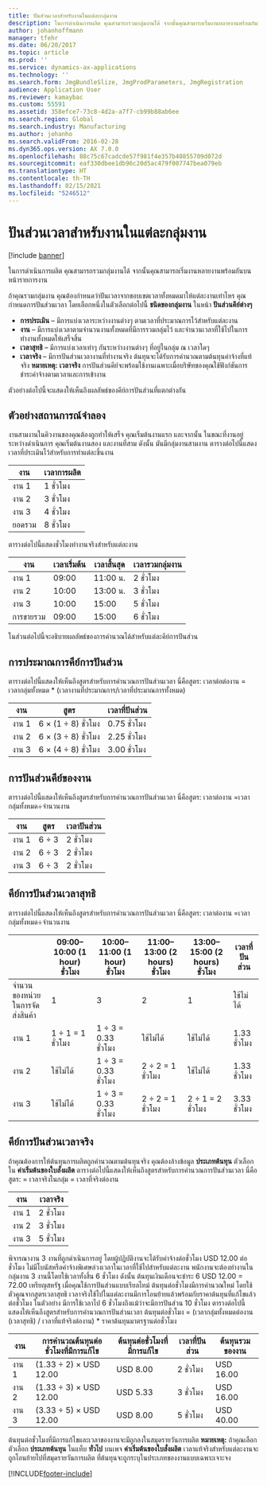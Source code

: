 ```yaml
---
title: ปันส่วนเวลาสำหรับงานในแต่ละกลุ่มงาน
description: ในการดำเนินการผลิต คุณสามารถรวมกลุ่มงานได้ จากนั้นคุณสามารถเริ่มงานหลายงานพร้อมกันบนหน้ารายการงาน
author: johanhoffmann
manager: tfehr
ms.date: 06/20/2017
ms.topic: article
ms.prod: ''
ms.service: dynamics-ax-applications
ms.technology: ''
ms.search.form: JmgBundleSlize, JmgProdParameters, JmgRegistration
audience: Application User
ms.reviewer: kamaybac
ms.custom: 55591
ms.assetid: 358efce7-73c8-4d2a-a7f7-cb99b88ab6ee
ms.search.region: Global
ms.search.industry: Manufacturing
ms.author: johanho
ms.search.validFrom: 2016-02-28
ms.dyn365.ops.version: AX 7.0.0
ms.openlocfilehash: 88c75c67cadcde57f981f4e357b40855709d072d
ms.sourcegitcommit: eaf330dbee1db96c20d5ac479f007747bea079eb
ms.translationtype: HT
ms.contentlocale: th-TH
ms.lasthandoff: 02/15/2021
ms.locfileid: "5246512"
---
```

# <a name="allocate-time-to-jobs-in-a-job-bundle"></a>ปันส่วนเวลาสำหรับงานในแต่ละกลุ่มงาน

[!include [banner](../includes/banner.md)]

ในการดำเนินการผลิต คุณสามารถรวมกลุ่มงานได้ จากนั้นคุณสามารถเริ่มงานหลายงานพร้อมกันบนหน้ารายการงาน

ถ้าคุณรวมกลุ่มงาน คุณต้องกำหนดว่าปันเวลาจากขอบเขตเวลาทั้งหมดมาให้แต่ละงานเท่าไหร คุณกำหนดการปันส่วนเวลา โดยเลือกหนึ่งในตัวเลือกต่อไปนี้ **ชนิดของกลุ่มงาน** ในหน้า **ปันส่วนคีย์ต่างๆ**

-   **การประเมิน** – มีการแบ่งเวลาระหว่างงานต่างๆ ตามเวลาที่ประมาณการไว้สำหรับแต่ละงาน
-   **งาน** – มีการแบ่งเวลาตามจำนวนงานทั้งหมดที่มีการรวมกลุ่มไว้ และจำนวนเวลาที่ใช้ไปในการทำงานทั้งหมดให้เสร็จสิ้น
-   **เวลาสุทธิ** – มีการแบ่งเวลาเท่าๆ กันระหว่างงานต่างๆ ที่อยู่ในกลุ่ม ณ เวลาใดๆ
-   **เวลาจริง** – มีการปันส่วนเวลางานที่ทำงานจริง ต้นทุนจะได้รับการคำนวณตามต้นทุนค่าจ้างที่แท้จริง **หมายเหตุ:** **เวลาจริง** การปันส่วนคีย์จะพร้อมใช้งานเฉพาะเมื่อบริษัทของคุณใช้ฟังก์ชันการชำระค่าจ้างตามเวลาและการเข้างาน

ตัวอย่างต่อไปนี้จะแสดงให้เห็นถึงผลลัพธ์ของคีย์การปันส่วนที่แตกต่างกัน

## <a name="example-scenario"></a>ตัวอย่างสถานการณ์จำลอง
งานสามงานในคิวงานของคุณต้องถูกทำให้เสร็จ คุณเริ่มต้นงานแรก และจากนั้น ในขณะที่งานอยู่ระหว่างดำเนินการ คุณเริ่มต้นงานสอง และงานที่สาม ดังนั้น มันมีกลุ่มงานสามงาน ตารางต่อไปนี้แสดงเวลาที่ประเมินไว้สำหรับการทำแต่ละชิ้นงาน

| งาน   | เวลาการผลิต |
|-------|-----------------|
| งาน 1 | 1 ชั่วโมง          |
| งาน 2 | 3 ชั่วโมง         |
| งาน 3 | 4 ชั่วโมง         |
| ยอดรวม | 8 ชั่วโมง         |

ตารางต่อไปนี้แสดงชั่วโมงทำงานจริงสำหรับแต่ละงาน

| งาน    | เวลาเริ่มต้น | เวลาสิ้นสุด | เวลารวมกลุ่มงาน |
|--------|------------|----------|-------------|
| งาน 1  | 09:00      | 11:00 น.    | 2 ชั่วโมง     |
| งาน 2  | 10:00      | 13:00 น.    | 3 ชั่วโมง     |
| งาน 3  | 10:00      | 15:00    | 5 ชั่วโมง     |
| การขายรวม | 09:00      | 15:00    | 6 ชั่วโมง     |

ในส่วนต่อไปนี้จะอธิบายผลลัพธ์ของการคำนวณได้สำหรับแต่ละคีย์การปันส่วน

## <a name="estimation-allocation-key"></a>การประมาณการคีย์การปันส่วน
ตารางต่อไปนี้แสดงให้เห็นถึงสูตรสำหรับการคำนวณการปันส่วนเวลา นี่คือสูตร: เวลาต่อต่องาน = เวลากลุ่มทั้งหมด * (เวลางานที่ประมาณการ/เวลาที่ประมาณการทั้งหมด)

| งาน   | สูตร           | เวลาที่ปันส่วน |
|-------|-------------------|----------------|
| งาน 1 | 6 × (1 ÷ 8) ชั่วโมง | 0.75 ชั่วโมง      |
| งาน 2 | 6 × (3 ÷ 8) ชั่วโมง | 2.25 ชั่วโมง     |
| งาน 3 | 6 × (4 ÷ 8) ชั่วโมง | 3.00 ชั่วโมง     |

## <a name="jobs-allocation-key"></a>การปันส่วนคีย์ของงาน
ตารางต่อไปนี้แสดงให้เห็นถึงสูตรสำหรับการคำนวณการปันส่วนเวลา นี่คือสูตร: เวลาต่องาน =เวลากลุ่มทั้งหมด÷จำนวนงาน

| งาน   | สูตร | เวลาปันส่วน |
|-------|---------|----------------|
| งาน 1 | 6 ÷ 3   | 2 ชั่วโมง        |
| งาน 2 | 6 ÷ 3   | 2 ชั่วโมง        |
| งาน 3 | 6 ÷ 3   | 2 ชั่วโมง        |

## <a name="net-time-allocation-key"></a>คีย์การปันส่วนเวลาสุทธิ
ตารางต่อไปนี้แสดงให้เห็นถึงสูตรสำหรับการคำนวณการปันส่วนเวลา นี่คือสูตร: เวลาต่องาน =เวลากลุ่มทั้งหมด÷จำนวนงาน

|                              | 09:00–10:00 (1 hour) ชั่วโมง | 10:00–11:00 (1 hour) ชั่วโมง | 11:00–13:00 (2 hours) ชั่วโมง | 13:00–15:00 (2 hours) ชั่วโมง | เวลาที่ปันส่วน |
|------------------------------|----------------------|----------------------|-----------------------|-----------------------|----------------|
| จำนวนของหน่วยในการจัดส่งสินค้า | 1                    | 3                    | 2                     | 1                     | ใช้ไม่ได้ |
| งาน 1                        | 1 ÷ 1 = 1 ชั่วโมง       | 1 ÷ 3 = 0.33 ชั่วโมง    | ใช้ไม่ได้        | ใช้ไม่ได้        | 1.33 ชั่วโมง     |
| งาน 2                        | ใช้ไม่ได้       | 1 ÷ 3 = 0.33 ชั่วโมง    | 2 ÷ 2 = 1 ชั่วโมง        | ใช้ไม่ได้        | 1.33 ชั่วโมง     |
| งาน 3                        | ใช้ไม่ได้       | 1 ÷ 3 = 0.33 ชั่วโมง    | 2 ÷ 2 = 1 ชั่วโมง        | 2 ÷ 1 = 2 ชั่วโมง       | 3.33 ชั่วโมง     |

## <a name="real-time-allocation-key"></a>คีย์การปันส่วนเวลาจริง
ถ้าคุณต้องการให้ต้นทุนการผลิตถูกคำนวณตามต้นทุนจริง คุณต้องล้างข้อมูล **ประเภทต้นทุน** ตัวเลือกใน **ค่าเริ่มต้นของใบสั่งผลิต** ตารางต่อไปนี้แสดงให้เห็นถึงสูตรสำหรับการคำนวณการปันส่วนเวลา นี่คือสูตร: = เวลาจริงในกลุ่ม = เวลาที่จริงต่องาน

| งาน   | เวลาจริง |
|-------|-------------|
| งาน 1 | 2 ชั่วโมง     |
| งาน 2 | 3 ชั่วโมง     |
| งาน 3 | 5 ชั่วโมง     |

พิจารณางาน 3 งานที่ถูกดำเนินการอยู่ โดยผู้ปฏิบัติงานจะได้รับค่าจ้างต่อชั่วโมง USD 12.00 ต่อชั่วโมง ไม่มีโบนัสหรือค่าจ้างพิเศษล่วงเวลาในเวลาที่ใช้ไปสำหรับแต่ละงาน พนักงานจะต้องทำงานในกลุ่มงาน 3 งานนี้โดยใช้เวลาทั้งสิ้น 6 ชั่วโมง ดังนั้น ต้นทุนเงินเดือนจะชำระ 6 USD 12.00 = 72.00 เหรียญสหรัฐ เมื่อคุณใช้การปันส่วนแบบเรียลไทม์ ต้นทุนต่อชั่วโมงมีการคำนวณใหม่ โดยใช้ตัวคูณจากสูตรเวลาสุทธิ เวลาจริงใช้ไปในแต่ละงานมีการโอนย้ายแล้วพร้อมกับราคาต้นทุนที่แก้ไขแล้วต่อชั่วโมง ในตัวอย่าง มีการใช้เวลาไป 6 ชั่วโมงถึงแม้ว่าจะมีการปันส่วน 10 ชั่วโมง ตารางต่อไปนี้แสดงให้เห็นถึงสูตรสำหรับการคำนวณการปันส่วนเวลา ต้นทุนต่อชั่วโมง = (เวลากลุ่มทั้งหมดต่องาน (เวลาสุทธิ) / เวลาที่แท้จริงต่องาน) * ราคาต้นทุนมาตรฐานต่อชั่วโมง

| งาน   | การคำนวณต้นทุนต่อชั่วโมงที่มีการแก้ไข | ต้นทุนต่อชั่วโมงที่มีการแก้ไข | เวลาที่ปันส่วน | ต้นทุนรวมของงาน |
|-------|----------------------------------------|-------------------------|----------------|-------------------|
| งาน 1 | (1.33 ÷ 2) × USD 12.00                 | USD 8.00                | 2 ชั่วโมง        | USD 16.00         |
| งาน 2 | (1.33 ÷ 3) × USD 12.00                 | USD 5.33                | 3 ชั่วโมง        | USD 16.00         |
| งาน 3 | (3.33 ÷ 5) × USD 12.00                 | USD 8.00                | 5 ชั่วโมง        | USD 40.00         |

ต้นทุนต่อชั่วโมงที่มีการแก้ไขและเวลาของงานจะมีถูกลงในสมุดรายวันการผลิต **หมายเหตุ:** ถ้าคุณเลือกตัวเลือก **ประเภทต้นทุน** ในแท็บ **ทั่วไป** บนเพจ **ค่าเริ่มต้นของใบสั่งผลิต** เวลาแท้จริงสำหรับแต่ละงานจะถูกโอนย้ายไปที่สมุดรายวันการผลิต ที่ต้นทุนจะถูกระบุในประเภทของงานแบบเฉพาะเจาะจง





[!INCLUDE[footer-include](../../includes/footer-banner.md)]
